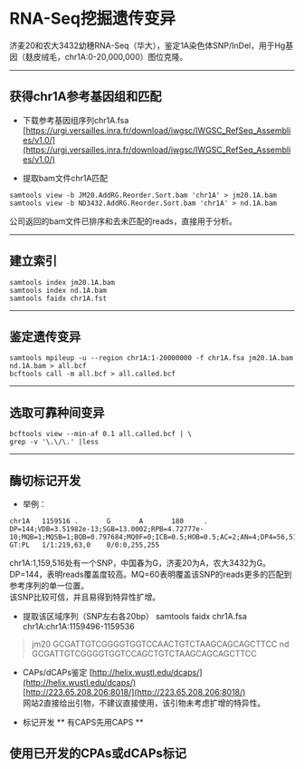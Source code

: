 # RNA-Seq挖掘遗传变异
济麦20和农大3432幼穗RNA-Seq（华大），鉴定1A染色体SNP/InDel，用于Hg基因（麸皮绒毛，chr1A:0-20,000,000）图位克隆。

----

## 获得chr1A参考基因组和匹配
* 下载参考基因组序列chr1A.fsa  
[https://urgi.versailles.inra.fr/download/iwgsc/IWGSC_RefSeq_Assemblies/v1.0/](https://urgi.versailles.inra.fr/download/iwgsc/IWGSC_RefSeq_Assemblies/v1.0/)

* 提取bam文件chr1A匹配
```
samtools view -b JM20.AddRG.Reorder.Sort.bam 'chr1A' > jm20.1A.bam  
samtools view -b ND3432.AddRG.Reorder.Sort.bam 'chr1A' > nd.1A.bam
```
公司返回的bam文件已排序和去未匹配的reads，直接用于分析。

----

## 建立索引
```
samtools index jm20.1A.bam
samtools index nd.1A.bam
samtools faidx chr1A.fst
```
----

## 鉴定遗传变异
```
samtools mpileup -u --region chr1A:1-20000000 -f chr1A.fsa jm20.1A.bam nd.1A.bam > all.bcf
bcftools call -m all.bcf > all.called.bcf
```
----

## 选取可靠种间变异
```
bcftools view --min-af 0.1 all.called.bcf | \
grep -v '\.\/\.' |less
```
----

## 酶切标记开发

* 举例：

```
chr1A   1159516 .       G       A       180     .       DP=144;VDB=3.51982e-13;SGB=13.0002;RPB=4.72777e-10;MQB=1;MQSB=1;BQB=0.797684;MQ0F=0;ICB=0.5;HOB=0.5;AC=2;AN=4;DP4=56,51,21,0;MQ=60      GT:PL   1/1:219,63,0    0/0:0,255,255
```

chr1A:1,159,516处有一个SNP，中国春为G，济麦20为A，农大3432为G。  
DP=144，表明reads覆盖度较高。MQ=60表明覆盖该SNP的reads更多的匹配到参考序列的单一位置。  
该SNP比较可信，并且易得到特异性扩增。

* 提取该区域序列（SNP左右各20bp）
samtools faidx chr1A.fsa chr1A:chr1A:1159496-1159536

>jm20
GCGATTGTCGGGGTGGTCCAACTGTCTAAGCAGCAGCTTCC
>nd
GCGATTGTCGGGGTGGTCCAGCTGTCTAAGCAGCAGCTTCC

* CAPs/dCAPs鉴定
[http://helix.wustl.edu/dcaps/](http://helix.wustl.edu/dcaps/)  
[http://223.65.208.206:8018/](http://223.65.208.206:8018/)  
网站2直接给出引物，不建议直接使用，该引物未考虑扩增的特异性。

* 标记开发
** 有CAPS先用CAPS
**






## 使用已开发的CPAs或dCAPs标记














